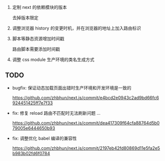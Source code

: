 1. 定制 next 的依赖模块的版本

   去掉版本限定

2. 调整浏览器 history 的变更时机，并在浏览器的地址上加入路由标识
3. 脚本等静态资源增加时间戳

   路由脚本需要添加时间戳

4. 调整 css module 生产环境的类名生成方式

## TODO

- bugfix: 保证动态加载页面出错时生产环境和开发环境是一致的

  https://github.com/zhbhun/next.js/commit/e4bcd2e0943c2ad9bd66fc6924451425ff7e7f33

- fix: 修复 reload 路由不匹配时无法刷新问题 …

  https://github.com/zhbhun/next.js/commit/dea417309f64cfa88764d5b079005e6444650b93

- fix: 调整优化 babel 编译的兼容性

  https://github.com/zhbhun/next.js/commit/2197eb42fd80869d11e5fa2e5b983b02fd6f0784
